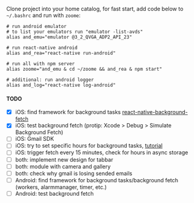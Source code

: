 Clone project into your home catalog, for fast start, add code below to `~/.bashrc` and run with `zoome`:

```
# run android emulator
# to list your emulators run "emulator -list-avds"
alias and_emu="emulator @3_2_QVGA_ADP2_API_23"

# run react-native android
alias and_rea="react-native run-android"

# run all with npm server
alias zoome="and_emu & cd ~/zoome && and_rea & npm start"

# additional: run android logger
alias and_log="react-native log-android"
```



#### TODO

- [x] iOS: find framework for background tasks [react-native-background-fetch](https://github.com/transistorsoft/react-native-background-fetch)
- [x] iOS: test background fetch (protip: Xcode > Debug > Simulate Background Fetch)
- [ ] iOS: Gmail SDK
- [ ] iOS: try to set specific hours for background tasks, [tutorial](https://possiblemobile.com/2013/09/ios-7-background-fetch/)
- [ ] iOS: trigger fetch every 15 minutes, check for hours in async storage
- [ ] both: implement new design for tabbar
- [ ] both: module with camera and gallery
- [ ] both: check why gmail is losing sended emails
- [ ] Android: find framework for background tasks/background fetch (workers, alarmmanager, timer, etc.)
- [ ] Android: test background fetch
